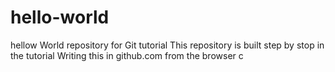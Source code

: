 # hello-world
hellow World repository for Git tutorial
This repository is built step by stop in the tutorial
Writing this in github.com from the browser
c
